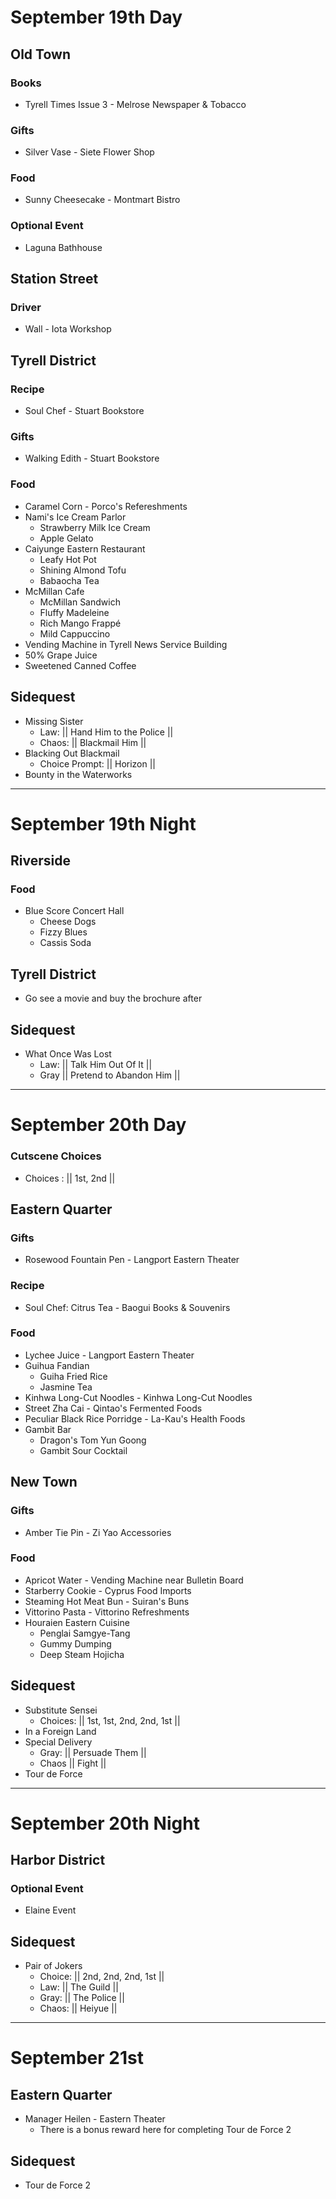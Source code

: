 # September 19th Day
## Old Town
### Books
- Tyrell Times Issue 3 - Melrose Newspaper & Tobacco
### Gifts
- Silver Vase - Siete Flower Shop
### Food
- Sunny Cheesecake - Montmart Bistro
### Optional Event
- Laguna Bathhouse
## Station Street
### Driver
- Wall - Iota Workshop
## Tyrell District
### Recipe
- Soul Chef - Stuart Bookstore
### Gifts
- Walking Edith - Stuart Bookstore
### Food
- Caramel Corn - Porco's Refereshments
- Nami's Ice Cream Parlor
  - Strawberry Milk Ice Cream
  - Apple Gelato
- Caiyunge Eastern Restaurant
  - Leafy Hot Pot
  - Shining Almond Tofu
  - Babaocha Tea
- McMillan Cafe
  - McMillan Sandwich
  - Fluffy Madeleine
  - Rich Mango Frappé
  - Mild Cappuccino
-  Vending Machine in Tyrell News Service Building
  - 50% Grape Juice
  - Sweetened Canned Coffee
## Sidequest
- Missing Sister
  - Law: || Hand Him to the Police ||
  - Chaos: || Blackmail Him ||
- Blacking Out Blackmail
  - Choice Prompt: || Horizon ||
- Bounty in the Waterworks
----------------------------------------------------------------------------------
# September 19th Night
## Riverside
### Food
- Blue Score Concert Hall
  - Cheese Dogs
  - Fizzy Blues
  - Cassis Soda
## Tyrell District
- Go see a movie and buy the brochure after
## Sidequest
- What Once Was Lost
  - Law: || Talk Him Out Of It ||
  - Gray || Pretend to Abandon Him ||
----------------------------------------------------------------------------------
# September 20th Day
### Cutscene Choices
- Choices : || 1st, 2nd ||
## Eastern Quarter
### Gifts
- Rosewood Fountain Pen - Langport Eastern Theater
### Recipe
- Soul Chef: Citrus Tea - Baogui Books & Souvenirs
### Food
- Lychee Juice - Langport Eastern Theater
- Guihua Fandian
  - Guiha Fried Rice
  - Jasmine Tea
- Kinhwa Long-Cut Noodles - Kinhwa Long-Cut Noodles
- Street Zha Cai - Qintao's Fermented Foods
- Peculiar Black Rice Porridge - La-Kau's Health Foods
- Gambit Bar
  - Dragon's Tom Yun Goong
  - Gambit Sour Cocktail
## New Town
### Gifts
- Amber Tie Pin - Zi Yao Accessories
### Food
- Apricot Water - Vending Machine near Bulletin Board
- Starberry Cookie - Cyprus Food Imports
- Steaming Hot Meat Bun - Suiran's Buns
- Vittorino Pasta - Vittorino Refreshments
- Houraien Eastern Cuisine
  - Penglai Samgye-Tang
  - Gummy Dumping
  - Deep Steam Hojicha
## Sidequest
- Substitute Sensei
  - Choices: || 1st, 1st, 2nd, 2nd, 1st ||
- In a Foreign Land
- Special Delivery
  - Gray: || Persuade Them ||
  - Chaos || Fight ||
- Tour de Force
----------------------------------------------------------------------------------
# September 20th Night
## Harbor District
### Optional Event
- Elaine Event
## Sidequest
- Pair of Jokers
  - Choice: || 2nd, 2nd, 2nd, 1st ||
  - Law: || The Guild ||
  - Gray: || The Police ||
  - Chaos: || Heiyue ||
----------------------------------------------------------------------------------
# September 21st
## Eastern Quarter
- Manager Heilen - Eastern Theater
  - There is a bonus reward here for completing Tour de Force 2
## Sidequest
- Tour de Force 2